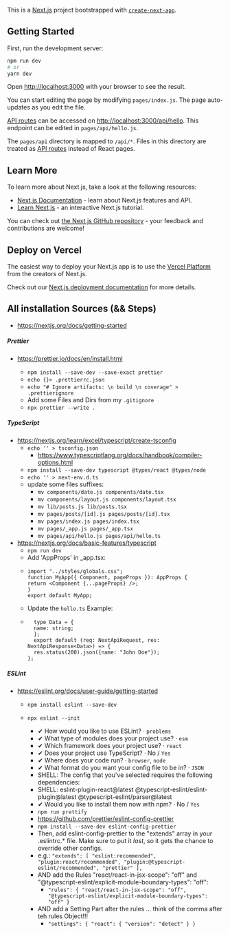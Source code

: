 This is a [Next.js](https://nextjs.org/) project bootstrapped with [`create-next-app`](https://github.com/vercel/next.js/tree/canary/packages/create-next-app).

## Getting Started

First, run the development server:

```bash
npm run dev
# or
yarn dev
```

Open [http://localhost:3000](http://localhost:3000) with your browser to see the result.

You can start editing the page by modifying `pages/index.js`. The page auto-updates as you edit the file.

[API routes](https://nextjs.org/docs/api-routes/introduction) can be accessed on [http://localhost:3000/api/hello](http://localhost:3000/api/hello). This endpoint can be edited in `pages/api/hello.js`.

The `pages/api` directory is mapped to `/api/*`. Files in this directory are treated as [API routes](https://nextjs.org/docs/api-routes/introduction) instead of React pages.

## Learn More

To learn more about Next.js, take a look at the following resources:

- [Next.js Documentation](https://nextjs.org/docs) - learn about Next.js features and API.
- [Learn Next.js](https://nextjs.org/learn) - an interactive Next.js tutorial.

You can check out [the Next.js GitHub repository](https://github.com/vercel/next.js/) - your feedback and contributions are welcome!

## Deploy on Vercel

The easiest way to deploy your Next.js app is to use the [Vercel Platform](https://vercel.com/new?utm_medium=default-template&filter=next.js&utm_source=create-next-app&utm_campaign=create-next-app-readme) from the creators of Next.js.

Check out our [Next.js deployment documentation](https://nextjs.org/docs/deployment) for more details.

## All installation Sources (&& Steps)

- https://nextjs.org/docs/getting-started

##### Prettier

- https://prettier.io/docs/en/install.html

  - `npm install --save-dev --save-exact prettier`
  - `echo {}> .prettierrc.json`
  - `echo "# Ignore artifacts: \n build \n coverage" > .prettierignore`
  - Add some Files and Dirs from my `.gitignore`
  - `npx prettier --write .`

##### TypeScript

- https://nextjs.org/learn/excel/typescript/create-tsconfig
  - `echo '' > tsconfig.json`
    - https://www.typescriptlang.org/docs/handbook/compiler-options.html
  - `npm install --save-dev typescript @types/react @types/node`
  - `echo '' > next-env.d.ts`
  - update some files suffixes:
    - `mv components/date.js components/date.tsx`
    - `mv components/layout.js components/layout.tsx`
    - `mv lib/posts.js lib/posts.tsx`
    - `mv pages/posts/[id].js pages/posts/[id].tsx`
    - `mv pages/index.js pages/index.tsx`
    - `mv pages/_app.js pages/_app.tsx`
    - `mv pages/api/hello.js pages/api/hello.ts`
- https://nextjs.org/docs/basic-features/typescript
  - `npm run dev`
  - Add 'AppProps' in \_app.tsx:
  - ```import type { AppProps /_, AppContext _/ } from 'next/app'
    import "../styles/globals.css";
    function MyApp({ Component, pageProps }): AppProps {
    return <Component {...pageProps} />;
    }
    export default MyApp;
    ```
  - Update the `hello.ts` Example:
  - ```import type {NextApiRequest, NextApiResponse} from "next";
      type Data = {
      name: string;
      };
      export default (req: NextApiRequest, res: NextApiResponse<Data>) => {
      res.status(200).json({name: "John Doe"});
    };
    ```

##### ESLint

- https://eslint.org/docs/user-guide/getting-started

  - `npm install eslint --save-dev`
  - `npx eslint --init`

    - ✔ How would you like to use ESLint? · `problems`
    - ✔ What type of modules does your project use? · `esm`
    - ✔ Which framework does your project use? · `react`
    - ✔ Does your project use TypeScript? · No / `Yes`
    - ✔ Where does your code run? · `browser`, `node`
    - ✔ What format do you want your config file to be in? · `JSON`
    - SHELL: The config that you've selected requires the following dependencies:
    - SHELL: eslint-plugin-react@latest @typescript-eslint/eslint-plugin@latest @typescript-eslint/parser@latest
    - ✔ Would you like to install them now with npm? · No / `Yes`
    - `npm run prettify`
    - https://github.com/prettier/eslint-config-prettier
    - `npm install --save-dev eslint-config-prettier`
    - Then, add eslint-config-prettier to the "extends" array in your .eslintrc.\* file. Make sure to put it _last_, so it gets the chance to override other configs.
    - e.g.: `"extends": [ "eslint:recommended", "plugin:react/recommended", "plugin:@typescript-eslint/recommended", "prettier" ],`
    - AND add the Rules "react/react-in-jsx-scope": "off" and "@typescript-eslint/explicit-module-boundary-types": "off":
      - `"rules": { "react/react-in-jsx-scope": "off", "@typescript-eslint/explicit-module-boundary-types": "off" }`
    - AND add a Setting Part after the rules ... think of the comma after teh rules Object!!!
      - `"settings": { "react": { "version": "detect" } }`
